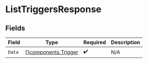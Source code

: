 # ListTriggersResponse


## Fields

| Field                                                      | Type                                                       | Required                                                   | Description                                                |
| ---------------------------------------------------------- | ---------------------------------------------------------- | ---------------------------------------------------------- | ---------------------------------------------------------- |
| `Data`                                                     | [][components.Trigger](../../models/components/trigger.md) | :heavy_check_mark:                                         | N/A                                                        |